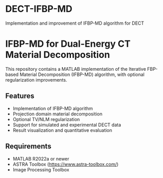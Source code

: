 # DECT-IFBP-MD
Implementation and improvement of IFBP-MD algorithm for DECT

# IFBP-MD for Dual-Energy CT Material Decomposition

This repository contains a MATLAB implementation of the Iterative FBP-based Material Decomposition (IFBP-MD) algorithm, with optional regularization improvements.

## Features
- Implementation of IFBP-MD algorithm
- Projection domain material decomposition
- Optional TV/NLM regularization
- Support for simulated and experimental DECT data
- Result visualization and quantitative evaluation

## Requirements
- MATLAB R2022a or newer
- ASTRA Toolbox (https://www.astra-toolbox.com/)
- Image Processing Toolbox
